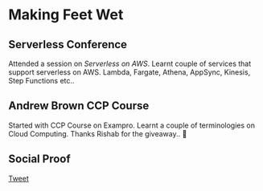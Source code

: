 
# Making Feet Wet

## Serverless Conference

Attended a session on *Serverless on AWS*. Learnt couple of services that support serverless on AWS. Lambda, Fargate, Athena, AppSync, Kinesis, Step Functions etc..

## Andrew Brown CCP Course

Started with CCP Course on Exampro. Learnt a couple of terminologies on Cloud Computing. Thanks Rishab for the giveaway.. 👊

## Social Proof

[Tweet](https://twitter.com/rkaranam58/status/1289628998897565696)
